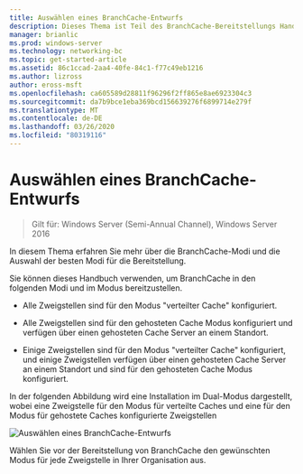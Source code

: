 ```yaml
---
title: Auswählen eines BranchCache-Entwurfs
description: Dieses Thema ist Teil des BranchCache-Bereitstellungs Handbuchs für Windows Server 2016, das zeigt, wie BranchCache im Modus für verteilte und gehostete Caches bereitgestellt wird, um die WAN-Bandbreitenauslastung in Zweigniederlassungen zu optimieren.
manager: brianlic
ms.prod: windows-server
ms.technology: networking-bc
ms.topic: get-started-article
ms.assetid: 86c1ccad-2aa4-40fe-84c1-f77c49eb1216
ms.author: lizross
author: eross-msft
ms.openlocfilehash: ca605589d28811f96296f2ff865e8ae6923304c3
ms.sourcegitcommit: da7b9bce1eba369bcd156639276f6899714e279f
ms.translationtype: MT
ms.contentlocale: de-DE
ms.lasthandoff: 03/26/2020
ms.locfileid: "80319116"
---
```

# <a name="choosing-a-branchcache-design"></a>Auswählen eines BranchCache-Entwurfs

>Gilt für: Windows Server (Semi-Annual Channel), Windows Server 2016

In diesem Thema erfahren Sie mehr über die BranchCache-Modi und die Auswahl der besten Modi für die Bereitstellung.  
  
Sie können dieses Handbuch verwenden, um BranchCache in den folgenden Modi und im Modus bereitzustellen.  
  
-   Alle Zweigstellen sind für den Modus "verteilter Cache" konfiguriert.  
  
-   Alle Zweigstellen sind für den gehosteten Cache Modus konfiguriert und verfügen über einen gehosteten Cache Server an einem Standort.  
  
-   Einige Zweigstellen sind für den Modus "verteilter Cache" konfiguriert, und einige Zweigstellen verfügen über einen gehosteten Cache Server an einem Standort und sind für den gehosteten Cache Modus konfiguriert.  
  
In der folgenden Abbildung wird eine Installation im Dual-Modus dargestellt, wobei eine Zweigstelle für den Modus für verteilte Caches und eine für den Modus für gehostete Caches konfigurierte Zweigstellen  
  
![Auswählen eines BranchCache-Entwurfs](../../media/Choosing-a-BranchCache-Design/bc_new_modes.jpg)  
  
Wählen Sie vor der Bereitstellung von BranchCache den gewünschten Modus für jede Zweigstelle in Ihrer Organisation aus.  
  


